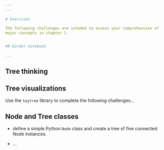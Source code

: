```yaml
---
---

# Exercises

The following challenges are inteded to assess your comprehension of 
major concepts in chapter 1. 


## Binder notebook

...
```



## Tree thinking



## Tree visualizations

Use the `toytree` library to complete the following challenges...


## Node and Tree classes

- define a simple Python `Node` class and create a tree of five connected
Node instances.

- ...

## 

